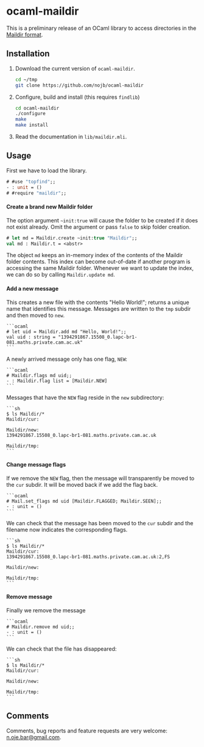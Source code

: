 # ocaml-maildir

This is a preliminary release of an OCaml library to access directories in the
[Maildir format](http://www.qmail.org/man/man5/maildir.html).

## Installation

1. Download the current version of `ocaml-maildir`.

   ```sh
   cd ~/tmp
   git clone https://github.com/nojb/ocaml-maildir
   ```

2. Configure, build and install (this requires `findlib`)

   ```sh
   cd ocaml-maildir
   ./configure
   make
   make install
   ```

3. Read the documentation in `lib/maildir.mli`.

## Usage

First we have to load the library.

   ```ocaml
   # #use "topfind";;
   - : unit = ()
   # #require "maildir";;
   ```

#### Create a brand new Maildir folder

The option argument `~init:true` will cause the folder to be created if it does
not exist already.  Omit the argument or pass `false` to skip folder creation.

   ```ocaml
   # let md = Maildir.create ~init:true "Maildir";;
   val md : Maildir.t = <abstr>
   ```

The object `md` keeps an in-memory index of the contents of the Maildir folder
contents.  This index can become out-of-date if another program is accessing the
same Maildir folder.  Whenever we want to update the index, we can do so by
calling `Maildir.update md`.

#### Add a new message

This creates a new file with the contents "Hello World!"; returns a unique name
that identifies this message. Messages are written to the `tmp` subdir and then
moved to `new`.

    ```ocaml
    # let uid = Maildir.add md "Hello, World!";;
    val uid : string = "1394291867.15508_0.lapc-br1-081.maths.private.cam.ac.uk"
    ```

A newly arrived message only has one flag, `NEW`:

    ```ocaml
    # Maildir.flags md uid;;
    - : Maildir.flag list = [Maildir.NEW]
    ```

Messages that have the `NEW` flag reside in the `new` subdirectory:

    ```sh
    $ ls Maildir/*
    Maildir/cur:

    Maildir/new:
    1394291867.15508_0.lapc-br1-081.maths.private.cam.ac.uk

    Maildir/tmp:
    ```

#### Change message flags

If we remove the `NEW` flag, then the message will transparently be moved to the
`cur` subdir.  It will be moved back if we add the flag back.

    ```ocaml
    # Mail.set_flags md uid [Maildir.FLAGGED; Maildir.SEEN];;
    - : unit = ()
    ```

We can check that the message has been moved to the `cur` subdir and the
filename now indicates the corresponding flags.

    ```sh
    $ ls Maildir/*
    Maildir/cur:
    1394291867.15508_0.lapc-br1-081.maths.private.cam.ac.uk:2,FS

    Maildir/new:

    Maildir/tmp:
    ```

#### Remove message

Finally we remove the message

    ```ocaml
    # Maildir.remove md uid;;
    - : unit = ()
    ```

We can check that the file has disappeared:

    ```sh
    $ ls Maildir/*
    Maildir/cur:

    Maildir/new:

    Maildir/tmp:
    ```

## Comments

Comments, bug reports and feature requests are very welcome: n.oje.bar@gmail.com.
